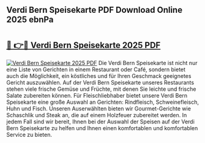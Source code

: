 ## Verdi Bern Speisekarte PDF Download Online 2025 ebnPa

# <h2><a href="http://gc7wdv.nevu.top/?p=Verdi+Bern+Speisekarte">🔗 👉🔴 Verdi Bern Speisekarte 2025 PDF</a></h2>

[![Verdi Bern Speisekarte 2025 PDF](https://i.imgur.com/dBaPXMq.png)](http://gc7wdv.nevu.top/?p=Verdi+Bern+Speisekarte)
Die Verdi Bern Speisekarte ist nicht nur eine Liste von Gerichten in einem Restaurant oder Café, sondern bietet auch die Möglichkeit, ein köstliches und für Ihren Geschmack geeignetes Gericht auszuwählen. Auf der Verdi Bern Speisekarte unseres Restaurants stehen viele frische Gemüse und Früchte, mit denen Sie leichte und frische Salate zubereiten können. Für Fleischliebhaber bietet unsere Verdi Bern Speisekarte eine große Auswahl an Gerichten: Rindfleisch, Schweinefleisch, Huhn und Fisch. Unseren Auserwählten bieten wir Gourmet-Gerichte wie Schaschlik und Steak an, die auf einem Holzfeuer zubereitet werden. In jedem Fall sind wir bereit, Ihnen bei der Auswahl der Speisen auf der Verdi Bern Speisekarte zu helfen und Ihnen einen komfortablen und komfortablen Service zu bieten.

